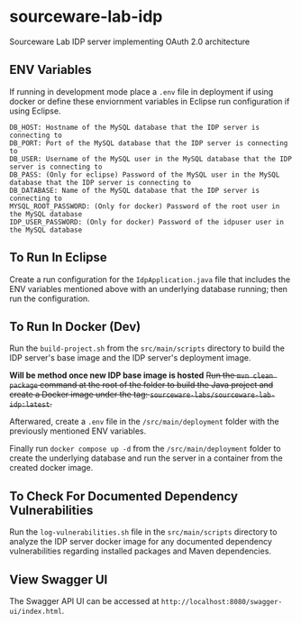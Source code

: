 # sourceware-lab-idp

Sourceware Lab IDP server implementing OAuth 2.0 architecture

## ENV Variables

If running in development mode place a `.env` file in deployment if using docker or define these enviornment variables
in Eclipse run configuration if using Eclipse.

```
DB_HOST: Hostname of the MySQL database that the IDP server is connecting to
DB_PORT: Port of the MySQL database that the IDP server is connecting to
DB_USER: Username of the MySQL user in the MySQL database that the IDP server is connecting to
DB_PASS: (Only for eclipse) Password of the MySQL user in the MySQL database that the IDP server is connecting to
DB_DATABASE: Name of the MySQL database that the IDP server is connecting to
MYSQL_ROOT_PASSWORD: (Only for docker) Password of the root user in the MySQL database
IDP_USER_PASSWORD: (Only for docker) Password of the idpuser user in the MySQL database
```

## To Run In Eclipse

Create a run configuration for the `IdpApplication.java` file that includes the ENV variables mentioned above with an underlying database running; then run the configuration.

## To Run In Docker (Dev)

Run the `build-project.sh` from the `src/main/scripts` directory to build the IDP server's base image and the IDP server's deployment image.

**Will be method once new IDP base image is hosted**
~~Run the `mvn clean package` command at the root of the folder to build the Java project and create a Docker image under the tag: `sourceware-labs/sourceware-lab-idp:latest`.~~

Afterwared, create a `.env` file in the `/src/main/deployment` folder with the previously mentioned ENV variables.

Finally run `docker compose up -d` from the `/src/main/deployment` folder to create the underlying database and run the server in a container from the created docker image.

## To Check For Documented Dependency Vulnerabilities

Run the `log-vulnerabilities.sh` file in the `src/main/scripts` directory to analyze the IDP server docker image for any documented dependency vulnerabilities regarding installed packages
and Maven dependencies.

## View Swagger UI

The Swagger API UI can be accessed at `http://localhost:8080/swagger-ui/index.html`.

